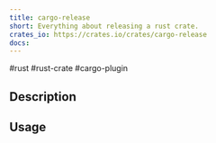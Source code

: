 ```yaml
---
title: cargo-release
short: Everything about releasing a rust crate.
crates_io: https://crates.io/crates/cargo-release
docs:
---
```

#rust #rust-crate #cargo-plugin

## Description

## Usage